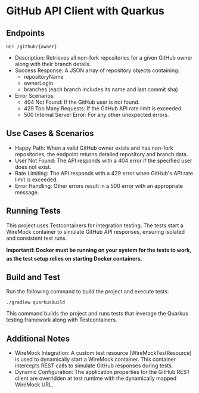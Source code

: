 # GitHub API Client with Quarkus

## Endpoints
```http
GET /github/{owner}
```
- Description:
  Retrieves all non-fork repositories for a given GitHub owner along with their branch details.
- Success Response:
  A JSON array of repository objects containing:
    - repositoryName
    - ownerLogin
    - branches (each branch includes its name and last commit sha)
- Error Scenarios:
  - 404 Not Found: If the GitHub user is not found.
  - 429 Too Many Requests: If the GitHub API rate limit is exceeded.
  - 500 Internal Server Error: For any other unexpected errors.

## Use Cases & Scenarios

- Happy Path:
  When a valid GitHub owner exists and has non-fork repositories, the endpoint returns detailed repository and branch data.
- User Not Found:
  The API responds with a 404 error if the specified user does not exist.
- Rate Limiting:
  The API responds with a 429 error when GitHub's API rate limit is exceeded.
- Error Handling:
  Other errors result in a 500 error with an appropriate message.

## Running Tests

This project uses Testcontainers for integration testing. The tests start a WireMock container to simulate GitHub API responses, ensuring isolated and consistent test runs.

**Important❗️: Docker must be running on your system for the tests to work, as the test setup relies on starting Docker containers.**

## Build and Test

Run the following command to build the project and execute tests:

    ./gradlew quarkusBuild

This command builds the project and runs tests that leverage the Quarkus testing framework along with Testcontainers.

## Additional Notes

- WireMock Integration:
  A custom test resource (WireMockTestResource) is used to dynamically start a WireMock container. This container intercepts REST calls to simulate GitHub responses during tests.
- Dynamic Configuration:
  The application properties for the GitHub REST client are overridden at test runtime with the dynamically mapped WireMock URL.
